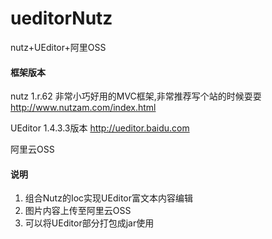 # ueditorNutz
nutz+UEditor+阿里OSS

#### 框架版本

nutz 1.r.62
非常小巧好用的MVC框架,非常推荐写个站的时候耍耍
http://www.nutzam.com/index.html

UEditor
1.4.3.3版本
http://ueditor.baidu.com

阿里云OSS

#### 说明

1. 组合Nutz的Ioc实现UEditor富文本内容编辑
2. 图片内容上传至阿里云OSS
3. 可以将UEditor部分打包成jar使用

